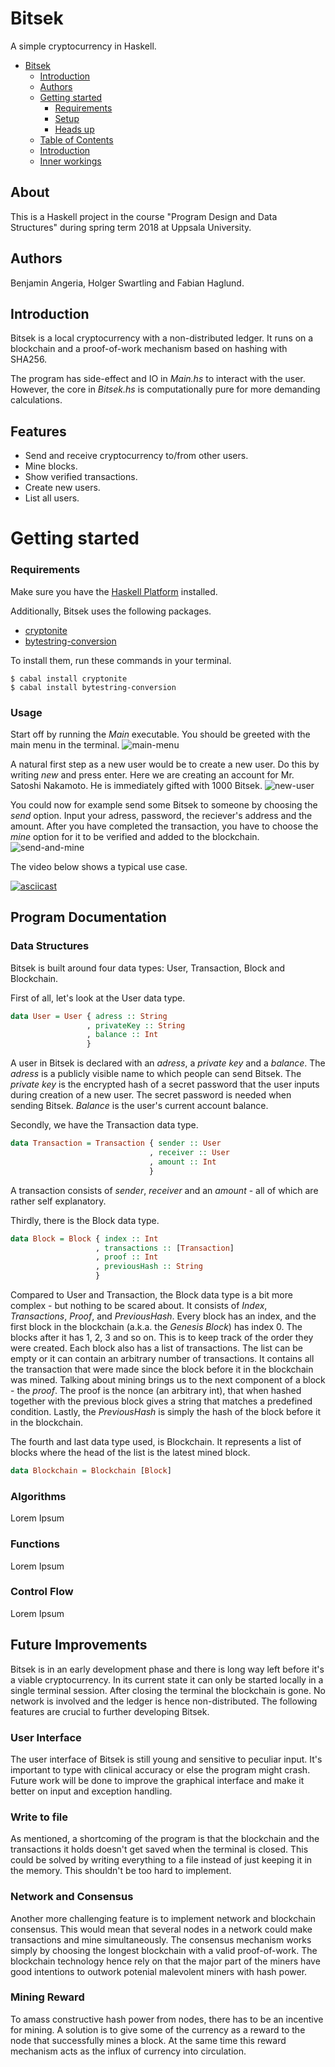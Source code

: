 # Bitsek

A simple cryptocurrency in Haskell.

- [Bitsek](#bitsek)
  * [Introduction](#introduction)
  * [Authors](#authors)
  * [Getting started](#getting-started)
    + [Requirements](#requirements)
    + [Setup](#setup)
    + [Heads up](#heads-up)
  * [Table of Contents](#table-of-contents)
  * [Introduction](#introduction)
  * [Inner workings](#inner-workings)

## About
This is a Haskell project in the course "Program Design and Data Structures" during spring term 2018 at Uppsala University.

## Authors 
Benjamin Angeria, Holger Swartling and Fabian Haglund.

## Introduction
Bitsek is a local cryptocurrency with a non-distributed ledger. It runs on a blockchain and a proof-of-work mechanism based on hashing with SHA256.

The program has side-effect and IO in _Main.hs_ to interact with the user. However, the core in _Bitsek.hs_ is computationally pure for more demanding calculations.

## Features

- Send and receive cryptocurrency to/from other users.
- Mine blocks.
- Show verified transactions.
- Create new users.
- List all users.

# Getting started
### Requirements
Make sure you have the [Haskell Platform](https://www.haskell.org/downloads#platform) installed.

Additionally, Bitsek uses the following packages.
* [cryptonite](https://hackage.haskell.org/package/cryptonite)
* [bytestring-conversion](https://hackage.haskell.org/package/bytestring-conversion)

To install them, run these commands in your terminal.

```
$ cabal install cryptonite
$ cabal install bytestring-conversion
```

### Usage

Start off by running the _Main_ executable. You should be greeted with the main menu in the terminal.
![main-menu](https://i.imgur.com/pnNQWa6.png)

A natural first step as a new user would be to create a new user. Do this by writing _new_ and press enter. Here we are creating an account for Mr. Satoshi Nakamoto. He is immediately gifted with 1000 Bitsek.
![new-user](https://i.imgur.com/taYfsBF.png)

You could now for example send some Bitsek to someone by choosing the _send_ option. Input your adress, password, the reciever's address and the amount. After you have completed the transaction, you have to choose the _mine_ option for it to be verified and added to the blockchain.
![send-and-mine](https://i.imgur.com/qjdaE0H.png)

The video below shows a typical use case.

[![asciicast](https://asciinema.org/a/sYSh7OOmaof5QOq3Hy62CUE9I.png)](https://asciinema.org/a/sYSh7OOmaof5QOq3Hy62CUE9I)

## Program Documentation

### Data Structures
Bitsek is built around four data types: User, Transaction, Block and Blockchain. 

First of all, let's look at the User data type.
```haskell
data User = User { adress :: String
                 , privateKey :: String 
                 , balance :: Int 
                 }
```
A user in Bitsek is declared with an _adress_, a _private key_ and a _balance_. The _adress_ is a publicly visible name to which people can send Bitsek. The _private key_ is the encrypted hash of a secret password that the user inputs during creation of a new user. The secret password is needed when sending Bitsek. _Balance_ is the user's current account balance.

Secondly, we have the Transaction data type. 

```haskell
data Transaction = Transaction { sender :: User
                               , receiver :: User
                               , amount :: Int
                               }
```
A transaction consists of _sender_, _receiver_ and an _amount_ - all of which are rather self explanatory.

Thirdly, there is the Block data type.

```haskell
data Block = Block { index :: Int 
                   , transactions :: [Transaction]
                   , proof :: Int
                   , previousHash :: String
                   }
```

Compared to User and Transaction, the Block data type is a bit more complex - but nothing to be scared about. It consists of _Index_, _Transactions_, _Proof_, and _PreviousHash_. Every block has an index, and the first block in the blockchain (a.k.a. the _Genesis Block_) has index 0. The blocks after it has 1, 2, 3 and so on. This is to keep track of the order they were created. Each block also has a list of transactions. The list can be empty or it can contain an arbitrary number of transactions. It contains all the transaction that were made since the block before it in the blockchain was mined. Talking about mining brings us to the next component of a block - the _proof_. The proof is the nonce (an arbitrary int), that when hashed together with the previous block gives a string that matches a predefined condition. Lastly, the _PreviousHash_ is simply the hash of the block before it in the blockchain.

The fourth and last data type used, is Blockchain. It represents a list of blocks where the head of the list is the latest mined block. 

```haskell
data Blockchain = Blockchain [Block]
```

### Algorithms
Lorem Ipsum

### Functions
Lorem Ipsum

### Control Flow
Lorem Ipsum

## Future Improvements
Bitsek is in an early development phase and there is long way left before it's a viable cryptocurrency. In its current state it can only be started locally in a single terminal session. After closing the terminal the blockchain is gone. No network is involved and the ledger is hence non-distributed. The following features are crucial to further developing Bitsek.

### User Interface
The user interface of Bitsek is still young and sensitive to peculiar input. It's important to type with clinical accuracy or else the program might crash. Future work will be done to improve the graphical interface and make it better on input and exception handling.

### Write to file
As mentioned, a shortcoming of the program is that the blockchain and the transactions it holds doesn't get saved when the terminal is closed. This could be solved by writing everything to a file instead of just keeping it in the memory. This shouldn't be too hard to implement.

### Network and Consensus
Another more challenging feature is to implement network and blockchain consensus. This would mean that several nodes in a  network could make transactions and mine simultaneously. The consensus mechanism works simply by choosing the longest blockchain with a valid proof-of-work. The blockchain technology hence rely on that the major part of the miners have good intentions to outwork potenial malevolent miners with hash power.

### Mining Reward
To amass constructive hash power from nodes, there has to be an incentive for mining. A solution is to give some of the currency as a reward to the node that successfully mines a block. At the same time this reward mechanism acts as the influx of currency into circulation.

